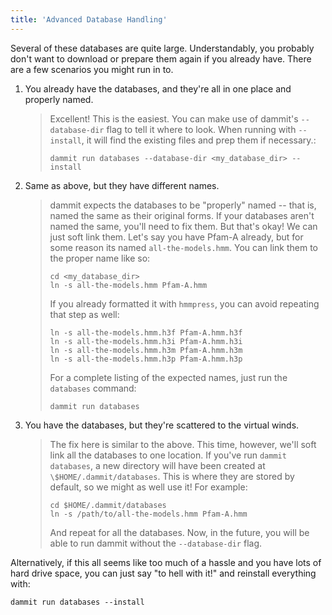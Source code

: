 ```yaml
---
title: 'Advanced Database Handling'
---
```


Several of these databases are quite large. Understandably, you probably
don't want to download or prepare them again if you already have. There
are a few scenarios you might run in to.

1.  You already have the databases, and they're all in one place and
    properly named.

    > Excellent! This is the easiest. You can make use of dammit's
    > `--database-dir` flag to tell it where to look. When running with
    > `--install`, it will find the existing files and prep them if
    > necessary.:
    >
    >     dammit run databases --database-dir <my_database_dir> --install

2.  Same as above, but they have different names.

    > dammit expects the databases to be "properly" named -- that is,
    > named the same as their original forms. If your databases aren\'t
    > named the same, you'll need to fix them. But that's okay! We can
    > just soft link them. Let's say you have Pfam-A already, but for
    > some reason its named `all-the-models.hmm`. You can
    > link them to the proper name like so:
    >
    >     cd <my_database_dir>
    >     ln -s all-the-models.hmm Pfam-A.hmm
    >
    > If you already formatted it with `hmmpress`, you can
    > avoid repeating that step as well:
    >
    >     ln -s all-the-models.hmm.h3f Pfam-A.hmm.h3f
    >     ln -s all-the-models.hmm.h3i Pfam-A.hmm.h3i
    >     ln -s all-the-models.hmm.h3m Pfam-A.hmm.h3m
    >     ln -s all-the-models.hmm.h3p Pfam-A.hmm.h3p
    >
    > For a complete listing of the expected names, just run the
    > `databases` command:
    >
    >     dammit run databases

3.  You have the databases, but they're scattered to the virtual winds.

    > The fix here is similar to the above. This time, however, we'll
    > soft link all the databases to one location. If you've run
    > `dammit databases`, a new directory will have been created at
    > `\$HOME/.dammit/databases`. This is where they are
    > stored by default, so we might as well use it! For example:
    >
    >     cd $HOME/.dammit/databases
    >     ln -s /path/to/all-the-models.hmm Pfam-A.hmm
    >
    > And repeat for all the databases. Now, in the future, you will be
    > able to run dammit without the `--database-dir` flag.

Alternatively, if this all seems like too much of a hassle and you have
lots of hard drive space, you can just say "to hell with it!" and
reinstall everything with:

```
dammit run databases --install
```


